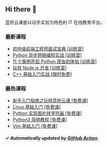 ## Hi there 👋

蓝桥云课是以动手实验为特色的 IT 在线教育平台。

### 最新课程

<!-- LATEST:START -->
- [初中级前端工程师面试宝典 [训练营]](https://www.lanqiao.cn/courses/4452/)
- [Python 异步网络编程实战 [训练营]](https://www.lanqiao.cn/courses/1292/)
- [11 个案例开启 Python 爬虫初体验 [训练营]](https://www.lanqiao.cn/courses/3086/)
- [玩转 Node.js 开发 [训练营]](https://www.lanqiao.cn/courses/5349/)
- [C++ 基础入门实战 [限时免费]](https://www.lanqiao.cn/courses/2752/)
<!-- LATEST:END -->

### 最热课程

<!-- HOTEST:START -->
- [新手入门指南之玩转蓝桥云课 [免费课]](https://www.lanqiao.cn/courses/63/)
- [Linux 基础入门 [免费课]](https://www.lanqiao.cn/courses/1/)
- [Python 实现图片转字符画 [免费课]](https://www.lanqiao.cn/courses/370/)
- [Python3 简明教程 [免费课]](https://www.lanqiao.cn/courses/596/)
- [Vim 基础入门 [免费课]](https://www.lanqiao.cn/courses/2/)
<!-- HOTEST:END -->

##### ✓ Automatically updated by [GitHub Action](https://github.com/lanqiao-courses/.github/actions/workflows/update.yml).
